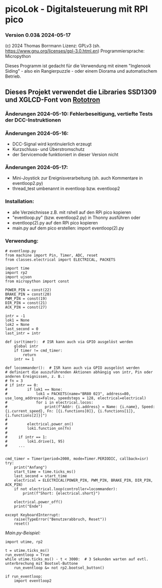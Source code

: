 # picoLok - Digitalsteuerung mit RPI pico
### Version 0.03& 2024-05-17
(c) 2024 Thomas Borrmann
Lizenz: GPLv3 (sh. https://www.gnu.org/licenses/gpl-3.0.html.en)
Programmiersprache: Micropython

Dieses Programm ist gedacht für die Verwendung mit einem "Inglenook Siding" - also
ein Rangierpuzzle - oder einem Diorama und automatischem Betrieb.

## Dieses Projekt verwendet die Libraries SSD1309 und XGLCD-Font von [Rototron](https://www.rototron.info/projects/wi-fi-caller-id-blocking/)

### Änderungen 2024-05-10: Fehlerbeseitigung, vertiefte Tests der DCC-Instruktionen

### Änderungen 2024-05-16:
- DCC-Signal wird kontinuierlich erzeugt
- Kurzschluss- und Überstromschutz
- der Servicemode funktioniert in dieser Version nicht

### Änderungen 2024-05-17:
- Mini-Joystick zur Ereignisverarbeitung (sh. auch Kommentare in eventloop2.py)
- thread_test umbenannt in eventloop bzw. eventloop2

### Installation:
- alle Verzeichnisse z.B. mit rshell auf den RPi pico kopieren
- "eventloop.py" (bzw. eventloop2.py) in Thonny ausführen oder
- eventloop(2).py auf den RPi pico kopieren
- main.py auf dem pico erstellen:
  import eventloop(2).py

### Verwendung:
```
# eventloop.py
from machine import Pin, Timer, ADC, reset
from classes.electrical import ELECTRICAL, PACKETS

import time
import rp2
import ujson
from micropython import const

POWER_PIN = const(22)
BRAKE_PIN = const(20)
PWM_PIN = const(19)
DIR_PIN = const(21)
ACK_PIN = const(27)

intr = -1
lok1 = None
lok2 = None
last_second = 0
last_intr = intr

def isr(timer):  # ISR kann auch via GPIO ausgelöst werden
    global intr
    if timer != cmd_timer:
        return
    intr += 1

def locommander():  # ISR kann auch via GPIO ausgelöst werden
# definiert die auszuführenden Aktionen abhängig von intr, Pin oder anderen Ereignissen, z. B.:
# fn = 3
# if intr == 0:
#         if lok1 == None:
#             lok1 = PACKETS(name="BR80 023", address=80, use_long_address=False, speedsteps = 128, electrical=electrical)
#             for i in electrical.locos:
#                 print(f"Addr: {i.address} = Name: {i.name}, Speed: {i.current_speed}, Fn: [{i.functions[0]}, {i.functions[1]}, {i.functions[2]}]")
#                 
#         electrical.power_on()
#         lok1.function_on(fn)
#         
#     if intr == 1:
#         lok1.drive(1, 95)
#     ...


cmd_timer = Timer(period=2000, mode=Timer.PERIODIC, callback=isr)
try:
    print("Anfang")
    start_time = time.ticks_ms()
    last_second = start_time
    electrical = ELECTRICAL(POWER_PIN, PWM_PIN, BRAKE_PIN, DIR_PIN, ACK_PIN)
    if not electrical.loop(controller=locommander):
        print(f"Short: {electrical.short}")
    
    electrical.power_off()
    print("Ende")
    
except KeyboardInterrupt:
    raise(TypeError("Benutzerabbruch, Reset"))
    reset()
```
_Main.py-Beispiel:_
```
import utime, rp2

t = utime.ticks_ms()
run_eventloop = True
while utime.ticks_ms() - t < 3000:  # 3 Sekunden warten auf evtl. unterbrechung mit Bootsel-Buttone
    run_eventloop &= not rp2.bootsel_button()

if run_eventloop:
    import eventloop2
    
```

